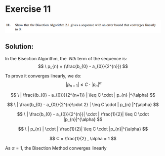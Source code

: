 # Exercise 11

![image](image.png)

## Solution:

In the Bisection Algorithm, the $\ Nth$ term of the sequence is:
$$
\   p_{n} = (\frac{b_{0} - a_{0}}{2^{n}})
$$

To prove it converges linearly, we do:
$$
\   | p_{n+1} | \leq C \cdot | p_{n} |^{\alpha} 
$$

$$
\   | \frac{(b_{0} - a_{0})}{2^{n+1}} | \leq C \cdot | p_{n} |^{\alpha}
$$

$$
\   | \frac{b_{0} - a_{0}}{2^{n}\cdot 2} | \leq C \cdot | p_{n} |^{\alpha}
$$

$$
\   | \frac{b_{0} - a_{0}}{2^{n}}| \cdot | \frac{1}{2}| \leq C \cdot |p_{n}|^{\alpha}
$$

$$
\   | p_{n} | \cdot | \frac{1}{2}| \leq   C \cdot |p_{n}|^{\alpha}
$$

$$
C = \frac{1}{2} , \alpha = 1
$$

As $\alpha = 1$, the Bisection Method converges linearly